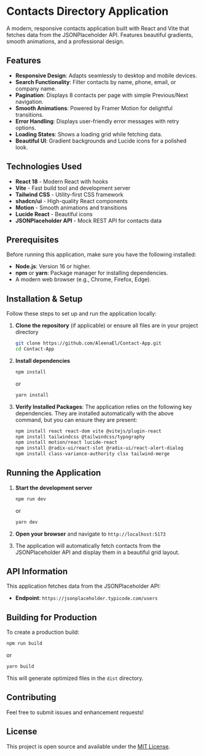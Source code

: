 # Contacts Directory Application

A modern, responsive contacts application built with React and Vite that fetches data from the JSONPlaceholder API. Features beautiful gradients, smooth animations, and a professional design.
## Features

- **Responsive Design**: Adapts seamlessly to desktop and mobile devices.
- **Search Functionality**: Filter contacts by name, phone, email, or company name.
- **Pagination**: Displays 8 contacts per page with simple Previous/Next navigation.
- **Smooth Animations**: Powered by Framer Motion for delightful transitions.
- **Error Handling**: Displays user-friendly error messages with retry options.
- **Loading States**: Shows a loading grid while fetching data.
- **Beautiful UI**: Gradient backgrounds and Lucide icons for a polished look.

## Technologies Used

- **React 18** - Modern React with hooks
- **Vite** - Fast build tool and development server
- **Tailwind CSS** - Utility-first CSS framework
- **shadcn/ui** - High-quality React components
- **Motion** - Smooth animations and transitions
- **Lucide React** - Beautiful icons
- **JSONPlaceholder API** - Mock REST API for contacts data

## Prerequisites

Before running this application, make sure you have the following installed:

- **Node.js**: Version 16 or higher.
- **npm** or **yarn**: Package manager for installing dependencies.
- A modern web browser (e.g., Chrome, Firefox, Edge).

## Installation & Setup
Follow these steps to set up and run the application locally:

1. **Clone the repository** (if applicable) or ensure all files are in your project directory
   ```bash
   git clone https://github.com/AleenaEl/Contact-App.git
   cd Contact-App
   
2. **Install dependencies**
   ```bash
   npm install
   ```
   or
   ```bash
   yarn install
   ```

3. **Verify Installed Packages**: The application relies on the following key dependencies. They are installed automatically with the above command, but you can ensure they are present:
  
   ```bash
   npm install react react-dom vite @vitejs/plugin-react
   npm install tailwindcss @tailwindcss/typography
   npm install motion/react lucide-react
   npm install @radix-ui/react-slot @radix-ui/react-alert-dialog
   npm install class-variance-authority clsx tailwind-merge
   ```

## Running the Application

1. **Start the development server**
   ```bash
   npm run dev
   ```
   or
   ```bash
   yarn dev
   ```

2. **Open your browser** and navigate to `http://localhost:5173`

3. The application will automatically fetch contacts from the JSONPlaceholder API and display them in a beautiful grid layout.



## API Information

This application fetches data from the JSONPlaceholder API:
- **Endpoint**: `https://jsonplaceholder.typicode.com/users`


## Building for Production

To create a production build:

```bash
npm run build
```
or
```bash
yarn build
```

This will generate optimized files in the `dist` directory.



## Contributing

Feel free to submit issues and enhancement requests!

## License

This project is open source and available under the [MIT License](LICENSE).
